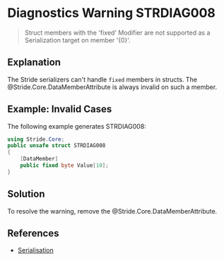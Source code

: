# Diagnostics Warning STRDIAG008

> Struct members with the 'fixed' Modifier are not supported as a Serialization target on member '{0}'.

## Explanation

The Stride serializers can't handle `fixed` members in structs. The @Stride.Core.DataMemberAttribute is always invalid on such a member.

## Example: Invalid Cases

The following example generates STRDIAG008:

```csharp
using Stride.Core;
public unsafe struct STRDIAG008
{
    [DataMember]
    public fixed byte Value[10];
}
```

## Solution

To resolve the warning, remove the @Stride.Core.DataMemberAttribute.

## References

- [Serialisation](../manual/scripts/serialization.md)